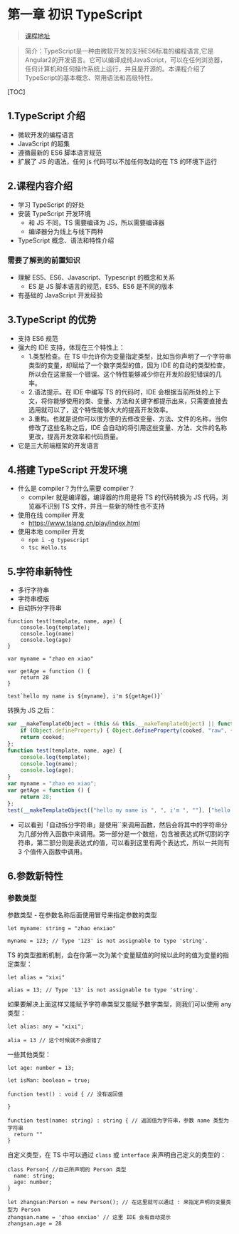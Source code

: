 # 第一章 初识 TypeScript

> [课程地址](https://www.imooc.com/learn/763)

> 简介：TypeScript是一种由微软开发的支持ES6标准的编程语言,它是Angular2的开发语言。它可以编译成纯JavaScript，可以在任何浏览器，任何计算机和任何操作系统上运行，并且是开源的。本课程介绍了TypeScript的基本概念、常用语法和高级特性。

[TOC]

## 1.TypeScript 介绍

- 微软开发的编程语言
- JavaScript 的超集
- 遵循最新的 ES6 脚本语言规范
- 扩展了 JS 的语法，任何 js 代码可以不加任何改动的在 TS 的环境下运行



## 2.课程内容介绍

- 学习 TypeScript 的好处
- 安装 TypeScript 开发环境
  - 和 JS 不同，TS 需要编译为 JS，所以需要编译器
  - 编译器分为线上与线下两种
- TypeScript 概念、语法和特性介绍



### 需要了解到的前置知识

- 理解 ES5、ES6、Javascript、Typescript 的概念和关系
  - ES 是 JS 脚本语言的规范，ES5、ES6 是不同的版本
- 有基础的 JavaScript 开发经验



## 3.TypeScript 的优势

- 支持 ES6 规范
- 强大的 IDE 支持，体现在三个特性上：
  - 1.类型检查。在 TS 中允许你为变量指定类型，比如当你声明了一个字符串类型的变量，却赋给了一个数字类型的值，因为 IDE 的自动的类型检查，所以会在这里报一个错误。这个特性能够减少你在开发阶段犯错误的几率。
  - 2.语法提示。在 IDE 中编写 TS 的代码时，IDE 会根据当前所处的上下文，将你能够使用的类、变量、方法和关键字都提示出来，只需要直接去选用就可以了，这个特性能够大大的提高开发效率。
  - 3.重构。也就是说你可以很方便的去修改变量、方法、文件的名称，当你修改了这些名称之后，IDE 会自动的将引用这些变量、方法、文件的名称更改，提高开发效率和代码质量。
- 它是三大前端框架的开发语言



## 4.搭建 TypeScript 开发环境

- 什么是 compiler？为什么需要 compiler？
  - compiler 就是编译器，编译器的作用是将 TS 的代码转换为 JS 代码，浏览器不识别 TS 文件，并且一些新的特性也不支持
- 使用在线 compiler 开发
  - https://www.tslang.cn/play/index.html
- 使用本地 compiler 开发
  - `npm i -g typescript`
  - `tsc Hello.ts`



## 5.字符串新特性

- 多行字符串
- 字符串模版
- 自动拆分字符串

```tsx
function test(template, name, age) {
    console.log(template);
    console.log(name)
    console.log(age)
}

var myname = "zhao en xiao"

var getAge = function () {
    return 28
}

test`hello my name is ${myname}, i'm ${getAge()}`
```

转换为 JS 之后：

```jsx
var __makeTemplateObject = (this && this.__makeTemplateObject) || function (cooked, raw) {
    if (Object.defineProperty) { Object.defineProperty(cooked, "raw", { value: raw }); } else { cooked.raw = raw; }
    return cooked;
};
function test(template, name, age) {
    console.log(template);
    console.log(name);
    console.log(age);
}
var myname = "zhao en xiao";
var getAge = function () {
    return 28;
};
test(__makeTemplateObject(["hello my name is ", ", i'm ", ""], ["hello my name is ", ", i'm ", ""]), myname, getAge());
```

- 可以看到「自动拆分字符串」是使用``来调用函数，然后会将其中的字符串分为几部分传入函数中来调用。第一部分是一个数组，包含被表达式所切割的字符串，第二部分则是表达式的值，可以看到这里有两个表达式，所以一共则有 3 个值传入函数中调用。



## 6.参数新特性

### 参数类型

参数类型 - 在参数名称后面使用冒号来指定参数的类型

```tsx
let myname: string = "zhao enxiao"

myname = 123; // Type '123' is not assignable to type 'string'.
```

TS 的类型推断机制，会在你第一次为某个变量赋值的时候以此时的值为变量的指定类型：

```tsx
let alias = "xixi"

alias = 13; // Type '13' is not assignable to type 'string'.
```

如果要解决上面这样又能赋予字符串类型又能赋予数字类型，则我们可以使用 any 类型：

```tsx
let alias: any = "xixi";

alia = 13 // 这个时候就不会报错了
```

一些其他类型：

```tsx
let age: number = 13;

let isMan: boolean = true;

function test() : void { // 没有返回值
 		
}

function test(name: string) : string { // 返回值为字符串，参数 name 类型为字符串
  return ""
}
```

自定义类型，在 TS 中可以通过 `class` 或 `interface` 来声明自己定义的类型的：

```tsx
class Person{ //自己所声明的 Person 类型
  name: string;
  age: number;
}

let zhangsan:Person = new Person(); // 在这里就可以通过 : 来指定声明的变量类型为 Person
zhangsan.name = 'zhao enxiao' // 这里 IDE 会有自动提示
zhangsan.age = 28

```







